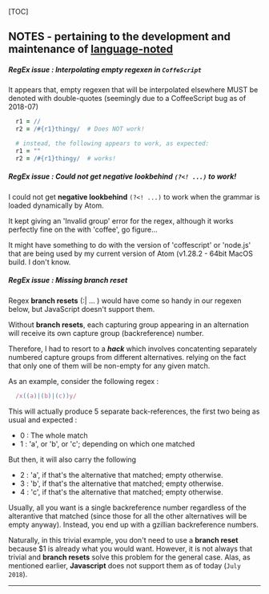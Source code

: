 [TOC]
## NOTES - pertaining to the development and maintenance of [language-noted]

##### RegEx issue : Interpolating **empty regexen** in `CoffeScript`

It appears that, empty regexen that will be interpolated elsewhere MUST be denoted with double-quotes (seemingly due to a CoffeeScript bug as of 2018-07)

````coffeescript
  r1 = //
  r2 = /#{r1}thingy/  # Does NOT work!

  # instead, the following appears to work, as expected:
  r1 = ""
  r2 = /#{r1}thingy/  # works!
````

##### RegEx issue : Could not get **negative lookbehind** `(?<! ...)` to work!

I could not get **negative lookbehind** `(?<! ...)` to work when the grammar is loaded dynamically by Atom.

It kept giving an 'Invalid group' error for the regex, although it works perfectly fine on the with 'coffee', go figure...

It might have something to do with the version of 'coffescript' or 'node.js' that are being used by
my current version of Atom (v1.28.2 -  64bit MacOS build. I don't know.


##### RegEx issue : Missing branch reset
Regex **branch resets**  (:| ... ) would have come so handy in our regexen below, but JavaScript doesn't support them.

Without **branch resets**, each capturing group appearing in an alternation will receive its own capture group (backreference) number.

Therefore, I had to resort to a  _**hack**_  which involves concatenting separately numbered capture groups from different alternatives.
relying on the fact that only one of them will be non-empty for any given match.

As an example, consider the following regex :

````javascript
  /x((a)|(b)|(c))y/
````
This will actually produce 5 separate back-references, the first two being as usual and expected :
  - 0 : The whole match
  - 1 : 'a', or 'b', or 'c'; depending on which one matched

But then, it will also carry the following
  - 2 : 'a', if that's the alternative that matched; empty otherwise.
  - 3 : 'b', if that's the alternative that matched; empty otherwise.
  - 4 : 'c', if that's the alternative that matched; empty otherwise.

Usually, all you want is a single backreference number regardless of the alterantive that matched (since those for all the other alternatives will be empty anyway).
Instead, you end up with a gzillian backreference numbers.

Naturally, in this trivial example, you don't need to use a **branch reset** because $1 is already what you would want.
However, it is not always that trivial and  **branch resets** solve this problem for the general case.
Alas, as mentioned earlier, **Javascript** does not support them as of today (`July 2018`).


------------
[language-noted]: <#>
[language-todo]: <https://github.com/atom/language-todo>
[language-todo-more-words]: <https://github.com/jameelmoses/atom-language-todo-more-words>
[language-todo-extra-words]: <https://github.com/dkiyatkin/atom-language-todo-extra-words>

[screenshot-noted]: <assets/img/screenshot-noted.jpg>
